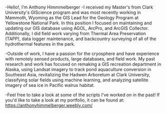 -Hello!, I’m Anthony Himmmelberger
-I received my Master's from Clark University's GIScience program and was most recently working in Mammoth, Wyoming as 
the GIS Lead for the Geology Program at Yellowstone National Park. In this position I focused on maintaining and updating 
our GIS database using AGOL, ArcPro, and ArcGIS Collector. Additionally, I did field work varying from Thermal Area Preservation 
(TAPP), data logger maintenance, and backcountry surveying of all of the hydrothermal features in the park. 

-Outside of work, I have a passion for the cryosphere and have experience with remotely sensed products, large databases, and field work.
My past research and work has focused on remaking a GIS recreation department in Alaska, using Landsat imagery to track pond aquaculture 
conversion in Southeast Asia, revitalizing the Hadwen Arboretum at Clark University, classifying solar fields using machine learning, and 
analyzing satellite imagery of sea ice in Pacific walrus habitat.

-Feel free to take a look at some of the scripts I've worked on in the past! If you'd like to take a look at my portfolio, it can be found at:
https://anthonyhimmelberger.weebly.com/

<!---
ahimmelberger/ahimmelberger is a ✨ special ✨ repository because its `README.md` (this file) appears on your GitHub profile.
You can click the Preview link to take a look at your changes.
--->
